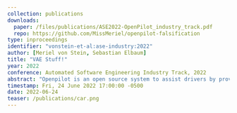 ```yaml
---
collection: publications
downloads:
  paper: /files/publications/ASE2022-OpenPilot_industry_track.pdf
  repo: https://github.com/MissMeriel/openpilot-falsification
type: inproceedings
identifier: "vonstein-et-al:ase-industry:2022"
author: [Meriel von Stein, Sebastian Elbaum]
title: "VAE Stuff!"
year: 2022
conference: Automated Software Engineering Industry Track, 2022
abstract: "Openpilot is an open source system to assist drivers by providing features like automated lane centering and adaptive cruise control. Like most systems for autonomous vehicles, Openpilot relies on a sophisticated deep neural network (DNN) to provide its functionality, one that is susceptible to safety property violations that can lead to crashes. To uncover such potential violations before deployment, we investigate the use of falsification, a form of directed testing that analyzes a DNN to generate an input that will cause a safety property violation. Specifically, we explore the application of a state-of-the-art falsifier to the DNN used in OpenPilot, which reflects recent trends in network design. Our investigation reveals the challenges in applying such falsifiers to real-world DNNs, conveys our engineering efforts to overcome such challenges, and showcases the potential of falsifiers to detect property violations and provide meaningful counterexamples. Finally, we summarize the lessons learned as well as the pending challenges for falsifiers to realize their potential on systems like OpenPilot."
timestamp: Fri, 24 June 2022 17:00:00 -0500
date: 2022-06-24
teaser: /publications/car.png
---
```

